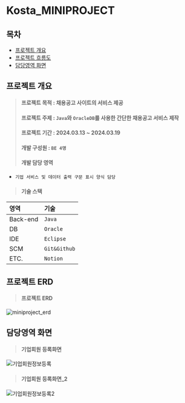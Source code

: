 # Kosta_MINIPROJECT<br/>

## 목차
* [프로젝트 개요](#프로젝트-개요)
* [프로젝트 흐름도](#프로젝트-흐름도)
* [담당영역 화면](#담당영역-화면)

## 프로젝트 개요

> #### 프로젝트 목적 : 채용공고 사이트의 서비스 제공
> #### 프로젝트 주제 : `Java`와 `OracleDB`를 사용한 간단한 채용공고 서비스 제작
> #### 프로젝트 기간 : 2024.03.13 ~ 2024.03.19
> #### 개발 구성원 : `BE 4명`
> #### 개발 담당 영역
 * `기업 서비스 및 데이터 출력 구문 표시 양식 담당`

> #### 기술 스택
 |영역|기술|
 |:---|:---|
 |Back-end |`Java`|
 |DB|`Oracle`|
 |IDE|`Eclipse`|
 |SCM|`Git&Github`|
 |ETC.|`Notion`|

## 프로젝트 ERD
> #### 프로젝트 ERD
![miniproject_erd](https://github.com/user-attachments/assets/b9e74e85-56a8-4778-9f81-b6ddd0f2b806)

## 담당영역 화면
> #### 기업회원 등록화면
![기업회원정보등록](https://github.com/user-attachments/assets/d554b5cb-902c-460f-8d81-17f3f29dd162)

> #### 기업회원 등록화면_2
![기업회원정보등록2](https://github.com/user-attachments/assets/67bf58bb-10c2-4c5e-a9d1-7b7bda6a7307)

  
